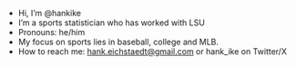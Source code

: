 -  Hi, I’m @hankike
-  I’m a sports statistician who has worked with LSU
-  Pronouns: he/him
-  My focus on sports lies in baseball, college and MLB.
-  How to reach me: hank.eichstaedt@gmail.com or hank_ike on Twitter/X

<!---
hankike/hankike is a ✨ special ✨ repository because its `README.md` (this file) appears on your GitHub profile.
You can click the Preview link to take a look at your changes.
--->
